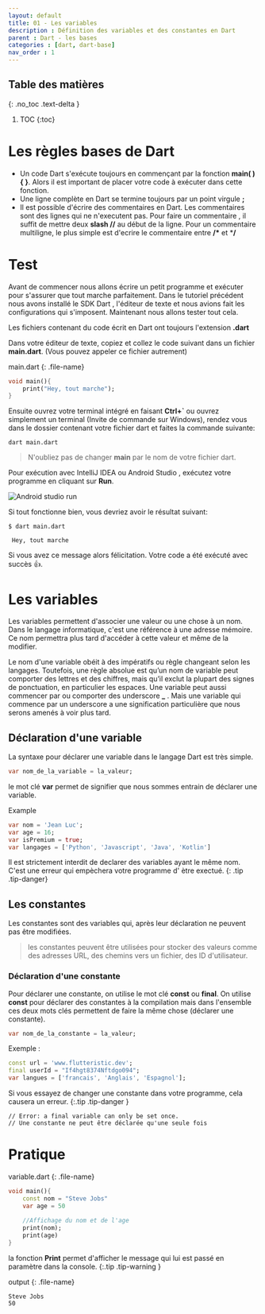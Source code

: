 ```yaml
---
layout: default
title: 01 - Les variables
description : Définition des variables et des constantes en Dart
parent : Dart - les bases
categories : [dart, dart-base]
nav_order : 1
---
```



## Table des matières
{: .no_toc .text-delta }

1. TOC
{:toc}


# Les règles bases de Dart

- Un code Dart s'exécute toujours en commençant par la fonction **main(  ){   }**. Alors il est important de placer votre code à exécuter dans cette fonction.
- Une ligne complète en Dart se termine toujours par un point virgule  **;**
- Il est possible d'écrire des commentaires en Dart. Les commentaires sont des lignes qui ne n'executent pas. Pour faire un commentaire , il suffit de mettre deux **slash //** au début de la ligne. Pour un commentaire multiligne, le plus simple est d'ecrire le commentaire entre **/\*** et ***/**

# Test 

Avant de commencer nous allons écrire un petit programme et exécuter pour s'assurer que tout marche parfaitement. Dans le tutoriel précédent nous avons installé le SDK Dart , l'éditeur de texte et nous avions fait les configurations qui s'imposent. Maintenant nous allons tester tout cela.

Les fichiers contenant du code écrit en Dart ont toujours l'extension **.dart**

Dans votre éditeur de texte, copiez et collez le code suivant dans un fichier **main.dart**. (Vous pouvez appeler ce fichier autrement)

main.dart
{: .file-name}
```dart
void main(){
    print("Hey, tout marche");
}
```

Ensuite ouvrez votre terminal intégré en faisant **Ctrl+`** ou ouvrez simplement un terminal (Invite de commande sur Windows), rendez vous dans le dossier contenant votre fichier dart et faites la commande suivante:

```terminal
dart main.dart
```

>  N'oubliez pas de changer **main** par le nom de votre fichier dart.

Pour exécution avec IntelliJ IDEA ou Android Studio , exécutez votre programme en cliquant sur **Run**. 

![Android studio run](https://flutter.dev/assets/tools/android-studio/main-toolbar-857fe8c36d38020e27b502ec643ea8b1716edbe150cc6e39e3560f8fb7bda5b2.png)

Si tout fonctionne bien, vous devriez avoir le résultat suivant:

 ```terminal
$ dart main.dart

  Hey, tout marche
 ```

Si vous avez ce message alors félicitation. Votre code a été exécuté avec succès 👍.



# Les variables


Les variables permettent d'associer une valeur ou une chose à un nom. Dans le langage informatique, c'est une référence à une adresse mémoire. Ce nom permettra plus tard d'accéder à cette valeur et même de la modifier.

Le nom d'une variable obéit à des impératifs ou règle changeant selon les langages. Toutefois, une règle absolue est qu’un nom de variable peut comporter des lettres et des chiffres, mais qu’il exclut la plupart des signes de ponctuation, en particulier les espaces. Une variable peut aussi commencer par ou comporter des underscore **_** . Mais une variable qui commence par un underscore a une signification particulière que nous serons amenés à voir plus tard.


## Déclaration d'une variable

La syntaxe pour déclarer une variable dans le langage Dart est très simple.

```dart
var nom_de_la_variable = la_valeur;
```

le mot clé **var** permet de signifier que nous sommes entrain de déclarer une variable.

Example

```dart
var nom = 'Jean Luc';
var age = 16;
var isPremium = true;
var langages = ['Python', 'Javascript', 'Java', 'Kotlin']
```

Il est strictement interdit de declarer des variables ayant le même nom. C'est une erreur qui empèchera votre programme d' ètre exectué.
{: .tip .tip-danger}

## Les constantes

Les constantes sont des variables qui, après leur déclaration ne peuvent pas être modifiées.

> les constantes peuvent être utilisées pour stocker des valeurs comme des adresses URL, des chemins vers un fichier, des ID d'utilisateur.

### Déclaration d'une constante
Pour déclarer une constante, on utilise le mot clé **const** ou **final**. On utilise **const** pour déclarer des constantes à la compilation mais dans l'ensemble ces deux mots clés permettent de faire la même chose (déclarer une constante).

```dart
var nom_de_la_constante = la_valeur;
```

Exemple :

```dart
const url = 'www.flutteristic.dev';
final userId = "If4hgt8374Nftdgo094";
var langues = ['francais', 'Anglais', 'Espagnol'];
```



Si vous essayez de changer une constante dans votre programme, cela causera un erreur.
{:.tip .tip-danger }

```
// Error: a final variable can only be set once.
// Une constante ne peut être déclarée qu'une seule fois
```

# Pratique

variable.dart
{: .file-name}
```dart
void main(){
    const nom = "Steve Jobs"
    var age = 50
    
    //Affichage du nom et de l'age
    print(nom);
    print(age)
}
```

la fonction **Print** permet d'afficher le message qui lui est passé en paramètre dans la console.
{:.tip .tip-warning }

output
{: .file-name}
```
Steve Jobs
50
```